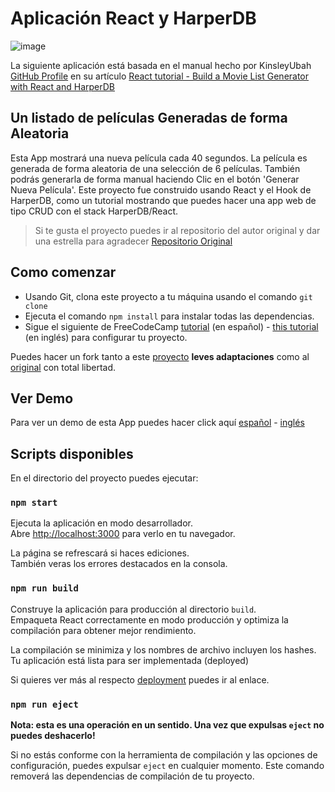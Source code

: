 # Aplicación React y HarperDB

![image](https://user-images.githubusercontent.com/92993580/180569594-1b527db5-9cb6-46f4-92de-32da24b42541.png)

La siguiente aplicación está basada en el manual hecho por KinsleyUbah [GitHub Profile](https://github.com/KingsleyUbah) en su artículo 
[React tutorial - Build a Movie List Generator with React and HarperDB](https://www.freecodecamp.org/news/react-tutorial-build-a-movie-list-generator-with-react-and-harperdb/)

## Un listado de películas Generadas de forma Aleatoria

Esta App mostrará una nueva película cada 40 segundos. La película es generada de forma aleatoria de una selección de 6 películas. También podrás generarla de forma manual haciendo Clic en el botón 'Generar Nueva Película'. Este proyecto fue construido usando React y el Hook de HarperDB, como un tutorial mostrando que puedes hacer una app web de tipo CRUD con el stack HarperDB/React.
> Si te gusta el proyecto puedes ir al repositorio del autor original y dar una estrella para agradecer [Repositorio Original](https://github.com/KingsleyUbah/harperdb-movie-generator/)

## Como comenzar
- Usando Git, clona este proyecto a tu máquina usando el comando `git clone`
- Ejecuta el comando `npm install` para instalar todas las dependencias.
- Sigue el siguiente  de FreeCodeCamp [tutorial](https://www.freecodecamp.org/espanol/news/p/703b9dad-f69d-4163-b176-e8b58fcea6f8/) (en español) - [this tutorial](https://ubahthebuilder.tech/react-tutorial-building-a-movie-list-generator-with-react-and-harperdb) (en inglés) para configurar tu proyecto.

Puedes hacer un fork tanto a este [proyecto](https://github.com/MauricioTRP/harperdb-movies-generator/) **leves adaptaciones** como al [original](https://github.com/KingsleyUbah/harperdb-movie-generator/) con total libertad.

## Ver Demo
Para ver un demo de esta App puedes hacer click aquí [español](https://mauriciotrp.github.io/harperdb-movies-generator/) - [inglés](https://kingsleyubah.github.io/harperdb-movie-generator/)

## Scripts disponibles

En el directorio del proyecto puedes ejecutar: 

### `npm start`

Ejecuta la aplicación en modo desarrollador.\
Abre [http://localhost:3000](http://localhost:3000) para verlo en tu navegador.

La página se refrescará si haces ediciones.\
También veras los errores destacados en la consola.

### `npm run build`

Construye la aplicación para producción al directorio `build`.\
Empaqueta React correctamente en modo producción y optimiza la compilación para obtener mejor rendimiento.

La compilación se minimiza y los nombres de archivo incluyen los hashes.\
Tu aplicación está lista para ser implementada (deployed)

Si quieres ver más al respecto [deployment](https://facebook.github.io/create-react-app/docs/deployment) puedes ir al enlace.

### `npm run eject`

**Nota: esta es una operación en un sentido. Una vez que expulsas `eject` no puedes deshacerlo!**

Si no estás conforme con la herramienta de compilación y las opciones de configuración, puedes expulsar `eject` en cualquier momento. 
Este comando removerá las dependencias de compilación de tu proyecto.

